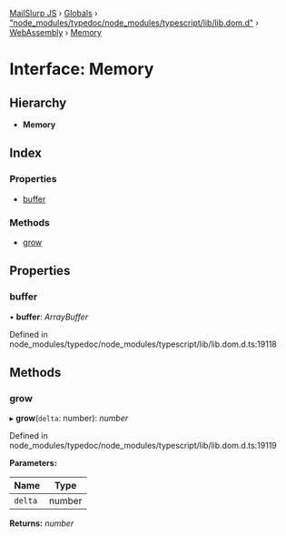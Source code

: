[MailSlurp JS](../README.md) › [Globals](../globals.md) › ["node_modules/typedoc/node_modules/typescript/lib/lib.dom.d"](../modules/_node_modules_typedoc_node_modules_typescript_lib_lib_dom_d_.md) › [WebAssembly](../modules/_node_modules_typedoc_node_modules_typescript_lib_lib_dom_d_.webassembly.md) › [Memory](_node_modules_typedoc_node_modules_typescript_lib_lib_dom_d_.webassembly.memory.md)

# Interface: Memory

## Hierarchy

* **Memory**

## Index

### Properties

* [buffer](_node_modules_typedoc_node_modules_typescript_lib_lib_dom_d_.webassembly.memory.md#buffer)

### Methods

* [grow](_node_modules_typedoc_node_modules_typescript_lib_lib_dom_d_.webassembly.memory.md#grow)

## Properties

###  buffer

• **buffer**: *ArrayBuffer*

Defined in node_modules/typedoc/node_modules/typescript/lib/lib.dom.d.ts:19118

## Methods

###  grow

▸ **grow**(`delta`: number): *number*

Defined in node_modules/typedoc/node_modules/typescript/lib/lib.dom.d.ts:19119

**Parameters:**

Name | Type |
------ | ------ |
`delta` | number |

**Returns:** *number*
